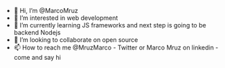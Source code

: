 - 👋 Hi, I’m @MarcoMruz
- 👀 I’m interested in web development
- 🌱 I’m currently learning JS frameworks and next step is going to be backend Nodejs
- 💞️ I’m looking to collaborate on open source
- 📫 How to reach me @MruzMarco - Twitter or Marco Mruz on linkedin - come and say hi

<!---
MarcoMruz/MarcoMruz is a ✨ special ✨ repository because its `README.md` (this file) appears on your GitHub profile.
You can click the Preview link to take a look at your changes.
--->
